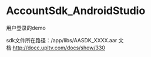 # AccountSdk_AndroidStudio
用户登录的demo

sdk文件所在路径：/app/libs/AASDK_XXXX.aar
文档:http://docc.upltv.com/docs/show/330
